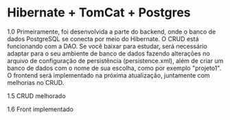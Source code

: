 # Hibernate + TomCat + Postgres

1.0 Primeiramente, foi desenvolvida a parte do backend, onde o banco de dados PostgreSQL se conecta por meio do Hibernate. O CRUD está funcionando com a DAO. Se você baixar para estudar, será necessário adaptar para o seu ambiente de banco de dados fazendo alterações no arquivo de configuração de persistência (persistence.xml), além de criar um banco de dados com o nome de sua escolha, como por exemplo "projeto1". O frontend será implementado na próxima atualização, juntamente com melhorias no CRUD.

1.5 CRUD melhorado

1.6 Front implementado
